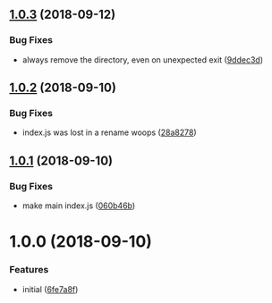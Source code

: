 <a name="1.0.3"></a>
## [1.0.3](https://github.com/brandonocasey/pkg-can-install/compare/v1.0.2...v1.0.3) (2018-09-12)

### Bug Fixes

* always remove the directory, even on unexpected exit ([9ddec3d](https://github.com/brandonocasey/pkg-can-install/commit/9ddec3d))

<a name="1.0.2"></a>
## [1.0.2](https://github.com/brandonocasey/pkg-can-install/compare/v1.0.1...v1.0.2) (2018-09-10)

### Bug Fixes

* index.js was lost in a rename woops ([28a8278](https://github.com/brandonocasey/pkg-can-install/commit/28a8278))

<a name="1.0.1"></a>
## [1.0.1](https://github.com/brandonocasey/pkg-can-install/compare/v1.0.0...v1.0.1) (2018-09-10)

### Bug Fixes

* make main index.js ([060b46b](https://github.com/brandonocasey/pkg-can-install/commit/060b46b))

<a name="1.0.0"></a>
# 1.0.0 (2018-09-10)

### Features

* initial ([6fe7a8f](https://github.com/brandonocasey/pkg-can-install/commit/6fe7a8f))

